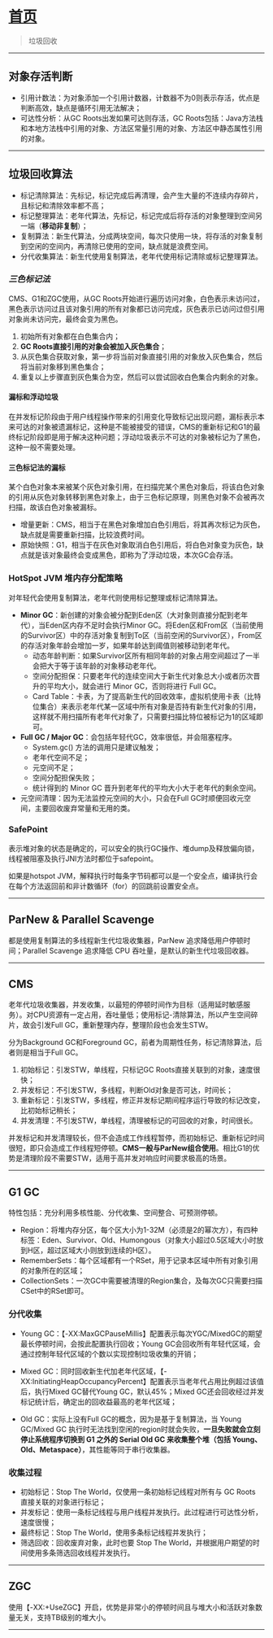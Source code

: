 # [首页](/blog/)

> 垃圾回收

***

## 对象存活判断

- 引用计数法：为对象添加一个引用计数器，计数器不为0则表示存活，优点是判断高效，缺点是循环引用无法解决；
- 可达性分析：从GC Roots出发如果可达则存活，GC Roots包括：Java方法栈和本地方法栈中引用的对象、方法区常量引用的对象、方法区中静态属性引用的对象。

***

## 垃圾回收算法

- 标记清除算法：先标记，标记完成后再清理，会产生大量的不连续内存碎片，且标记和清除效率都不高；
- 标记整理算法：老年代算法，先标记，标记完成后将存活的对象整理到空间另一端（**移动非复制**）；
- 复制算法：新生代算法，分成两块空间，每次只使用一块，将存活的对象复制到空闲的空间内，再清除已使用的空间，缺点就是浪费空间。
- 分代收集算法：新生代使用复制算法，老年代使用标记清除或标记整理算法。

### *三色标记法*

CMS、G1和ZGC使用，从GC Roots开始进行遍历访问对象，白色表示未访问过，黑色表示访问过且该对象引用的所有对象都已访问完成，灰色表示已访问过但引用对象尚未访问完，最终会变为黑色。

1. 初始所有对象都在白色集合内；
2. **GC Roots直接引用的对象会被加入灰色集合**；
3. 从灰色集合获取对象，第一步将当前对象直接引用的对象放入灰色集合，然后将当前对象移到黑色集合；
4. 重复以上步骤直到灰色集合为空，然后可以尝试回收白色集合内剩余的对象。

#### 漏标和浮动垃圾

在并发标记阶段由于用户线程操作带来的引用变化导致标记出现问题，漏标表示本来可达的对象被遗漏标记，这种是不能被接受的错误，CMS的重新标记和G1的最终标记阶段即是用于解决这种问题；浮动垃圾表示不可达的对象被标记为了黑色，这种一般不需要处理。

#### 三色标记法的漏标

某个白色对象本来被某个灰色对象引用，在扫描完某个黑色对象后，将该白色对象的引用从灰色对象转移到黑色对象上，由于三色标记原理，则黑色对象不会被再次扫描，故该白色对象被漏标。

- 增量更新：CMS，相当于在黑色对象增加白色引用后，将其再次标记为灰色，缺点就是需要重新扫描，比较浪费时间。
- 原始快照：G1，相当于在灰色对象取消白色引用后，将白色对象变为灰色，缺点就是该对象最终会变成黑色，即称为了浮动垃圾，本次GC会存活。

### HotSpot JVM 堆内存分配策略

对年轻代会使用复制算法，老年代则使用标记整理或标记清除算法。

- **Minor GC**：新创建的对象会被分配到Eden区（大对象则直接分配到老年代），当Eden区内存不足时会执行Minor GC。将Eden区和From区（当前使用的Survivor区）中的存活对象复制到To区（当前空闲的Survivor区），From区的存活对象年龄会增加一岁，如果年龄达到阈值则被移动到老年代。
  - 动态年龄判断：如果Survivor区所有相同年龄的对象占用空间超过了一半会把大于等于该年龄的对象移动老年代。
  - 空间分配担保：只要老年代的连续空间大于新生代对象总大小或者历次晋升的平均大小，就会进行 Minor GC，否则将进行 Full GC。
  - Card Table：卡表，为了提高新生代的回收效率，虚拟机使用卡表（比特位集合）来表示老年代某一区域中所有对象是否持有新生代对象的引用，这样就不用扫描所有老年代对象了，只需要扫描比特位被标记为1的区域即可。
- **Full GC / Major GC**：会包括年轻代GC，效率很低，并会阻塞程序。
  - System.gc() 方法的调用只是建议触发；
  - 老年代空间不足；
  - 元空间不足；
  - 空间分配担保失败；
  - 统计得到的 Minor GC 晋升到老年代的平均大小大于老年代的剩余空间。
- 元空间清理：因为无法监控元空间的大小，只会在Full GC时顺便回收元空间，主要回收废弃常量和无用的类。

### SafePoint

表示堆对象的状态是确定的，可以安全的执行GC操作、堆dump及释放偏向锁，线程被阻塞及执行JNI方法时都位于safepoint。

如果是hotspot JVM，解释执行时每条字节码都可以是一个安全点，编译执行会在每个方法返回前和非计数循环（for）的回跳前设置安全点。

***

## ParNew & Parallel Scavenge

都是使用复制算法的多线程新生代垃圾收集器，ParNew 追求降低用户停顿时间；Parallel Scavenge 追求降低 CPU 吞吐量，是默认的新生代垃圾回收器。

***

## CMS

老年代垃圾收集器，并发收集，以最短的停顿时间作为目标（适用延时敏感服务）。对CPU资源有一定占用，吞吐量低；使用标记-清除算法，所以产生空间碎片，故会引发Full GC，重新整理内存，整理阶段也会发生STW。

分为Background GC和Foreground GC，前者为周期性任务，标记清除算法，后者则是相当于Full GC。

1. 初始标记：引发STW，单线程，只标记GC Roots直接关联到的对象，速度很快；
2. 并发标记：不引发STW，多线程，判断Old对象是否可达，时间长；
3. 重新标记：引发STW，多线程，修正并发标记期间程序运行导致的标记改变，比初始标记稍长；
4. 并发清理：不引发STW，单线程，清理被标记的可回收的对象，时间很长。

并发标记和并发清理较长，但不会造成工作线程暂停，而初始标记、重新标记时间很短，即只会造成工作线程短停顿。**CMS一般与ParNew组合使用**。相比G1的优势是清理阶段不需要STW，适用于高并发对响应时间要求极高的场景。

***

## G1 GC

特性包括：充分利用多核性能、分代收集、空间整合、可预测停顿。

- Region：将堆内存分区，每个区大小为1-32M（必须是2的幂次方），有四种标签：Eden、Survivor、Old、Humongous（对象大小超过0.5区域大小时放到H区，超过区域大小则放到连续的H区）。
- RememberSets：每个区域都有一个RSet，用于记录本区域中所有对象引用的对象所在的区域；
- CollectionSets：一次GC中需要被清理的Region集合，及每次GC只需要扫描CSet中的RSet即可。

### 分代收集

- Young GC：【-XX:MaxGCPauseMillis】配置表示每次YGC/MixedGC的期望最长停顿时间，会按此配置执行回收；Young GC会回收所有年轻代区域，会通过控制年轻代区域的个数以实现控制垃圾收集的开销；
  
- Mixed GC：同时回收新生代加老年代区域，【-XX:InitiatingHeapOccupancyPercent】配置表示当老年代占用比例超过该值后，执行Mixed GC替代Young GC，默认45%；Mixed GC还会回收经过并发标记统计后，确定出的回收益最高的老年代区域；
  
- Old GC：实际上没有Full GC的概念，因为是基于复制算法，当 Young GC/Mixed GC 执行时无法找到空闲的region时就会失败，**一旦失败就会立刻停止系统程序切换到 G1 之外的 Serial Old GC 来收集整个堆（包括 Young、Old、Metaspace）**，其性能等同于串行收集器。

### 收集过程

- 初始标记：Stop The World，仅使用一条初始标记线程对所有与 GC Roots 直接关联的对象进行标记；
- 并发标记：使用一条标记线程与用户线程并发执行。此过程进行可达性分析，速度很慢；
- 最终标记：Stop The World，使用多条标记线程并发执行；
- 筛选回收：回收废弃对象，此时也要 Stop The World，并根据用户期望的时间使用多条筛选回收线程并发执行。

***

## ZGC

使用【-XX:+UseZGC】开启，优势是非常小的停顿时间且与堆大小和活跃对象数量无关，支持TB级别的堆大小。

***